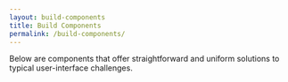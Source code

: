 ```yaml
---
layout: build-components
title: Build Components
permalink: /build-components/
---
```


Below are components that offer straightforward and uniform solutions to typical user-interface challenges.
